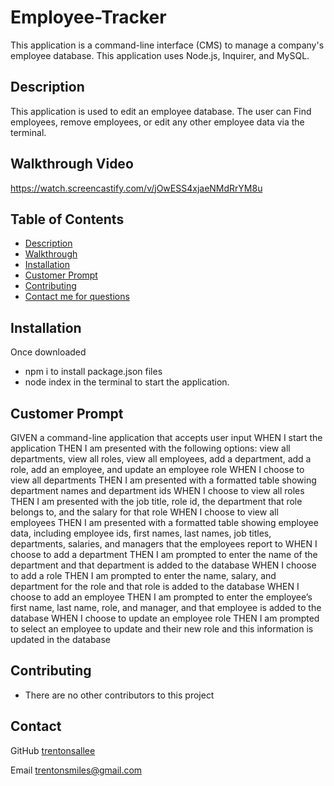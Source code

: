# Employee-Tracker
This application is a command-line interface (CMS) to manage a company's employee database. This application uses Node.js, Inquirer, and MySQL.

## Description
This application is used to edit an employee database. The user can Find employees, remove employees, or edit any other employee data via the terminal.

## Walkthrough Video
https://watch.screencastify.com/v/jOwESS4xjaeNMdRrYM8u

## Table of Contents
* [Description](#description)
* [Walkthrough](#walkthrough-video)
* [Installation](#installation)
* [Customer Prompt](#customer)
* [Contributing](#contributing)
* [Contact me for questions](#contact)

## Installation
Once downloaded
* npm i to install package.json files
* node index in the terminal to start the application.

## Customer Prompt
GIVEN a command-line application that accepts user input
WHEN I start the application
THEN I am presented with the following options: view all departments, view all roles, view all employees, add a department, add a role, add an employee, and update an employee role
WHEN I choose to view all departments
THEN I am presented with a formatted table showing department names and department ids
WHEN I choose to view all roles
THEN I am presented with the job title, role id, the department that role belongs to, and the salary for that role
WHEN I choose to view all employees
THEN I am presented with a formatted table showing employee data, including employee ids, first names, last names, job titles, departments, salaries, and managers that the employees report to
WHEN I choose to add a department
THEN I am prompted to enter the name of the department and that department is added to the database
WHEN I choose to add a role
THEN I am prompted to enter the name, salary, and department for the role and that role is added to the database
WHEN I choose to add an employee
THEN I am prompted to enter the employee’s first name, last name, role, and manager, and that employee is added to the database
WHEN I choose to update an employee role
THEN I am prompted to select an employee to update and their new role and this information is updated in the database 

## Contributing
* There are no other contributors to this project

## Contact

GitHub
[trentonsallee](https://GitHub.com/trentonsallee/employee-tracker)

Email
trentonsmiles@gmail.com